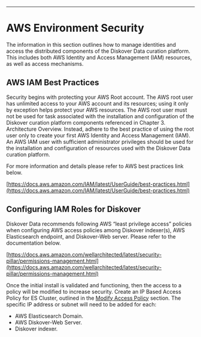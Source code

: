 ___
# AWS Environment Security

The information in this section outlines how to manage identities and access the distributed components of the Diskover Data curation platform. This includes both AWS Identity and Access Management (IAM) resources, as well as access mechanisms.

## AWS IAM Best Practices

Security begins with protecting your AWS Root account. The AWS root user has unlimited access to your AWS account and its resources; using it only by exception helps protect your AWS resources. The AWS root user must not be used for task associated with the installation and configuration of the Diskover curation platform components referenced in Chapter 3. Architecture Overview. Instead, adhere to the best practice of using the root user only to create your first AWS Identity and Access Management (IAM). An AWS IAM user with sufficient administrator privileges should be used for the installation and configuration of resources used with the Diskover Data curation platform.

For more information and details please refer to AWS best practices link below.

[https://docs.aws.amazon.com/IAM/latest/UserGuide/best-practices.html](https://docs.aws.amazon.com/IAM/latest/UserGuide/best-practices.html)

## Configuring IAM Roles for Diskover

Diskover Data recommends following AWS “least privilege access” policies when configuring AWS access policies among Diskover indexer(s), AWS Elasticsearch endpoint, and Diskover-Web server. Please refer to the documentation below.

[https://docs.aws.amazon.com/wellarchitected/latest/security-pillar/permissions-management.html](https://docs.aws.amazon.com/wellarchitected/latest/security-pillar/permissions-management.html)

Once the initial install is validated and functioning, then the access to a policy will be modified to increase security. Create an IP Based Access Policy for ES Cluster, outlined in the [Modify Access Policy](#modify_access_policy) section. The specific IP address or subnet will need to be added for each:

- AWS Elasticsearch Domain.
- AWS Diskover-Web Server.
- Diskover indexer.
